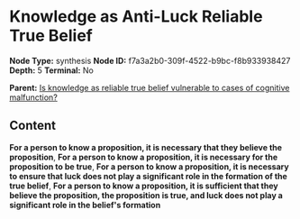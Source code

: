 # Knowledge as Anti-Luck Reliable True Belief

**Node Type:** synthesis
**Node ID:** f7a3a2b0-309f-4522-b9bc-f8b933938427
**Depth:** 5
**Terminal:** No

**Parent:** [Is knowledge as reliable true belief vulnerable to cases of cognitive malfunction?](is-knowledge-as-reliable-true-belief-vulnerable-to-cases-of-cognitive-malfunction-antithesis-d05ff3f8-43a3-44c7-b625-b51026b0fc66.md)

## Content

**For a person to know a proposition, it is necessary that they believe the proposition**, **For a person to know a proposition, it is necessary for the proposition to be true**, **For a person to know a proposition, it is necessary to ensure that luck does not play a significant role in the formation of the true belief**, **For a person to know a proposition, it is sufficient that they believe the proposition, the proposition is true, and luck does not play a significant role in the belief's formation**
